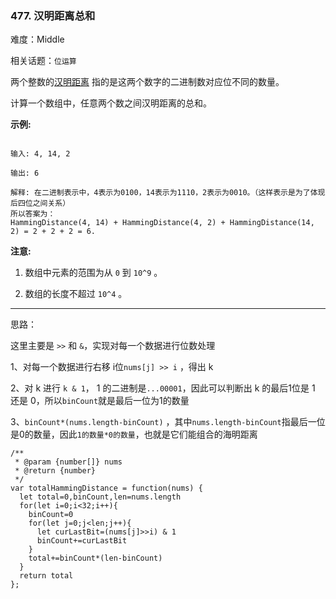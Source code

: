 ### 477. 汉明距离总和

难度：Middle

相关话题：`位运算`

两个整数的[汉明距离](https://baike.baidu.com/item/%E6%B1%89%E6%98%8E%E8%B7%9D%E7%A6%BB/475174?fr=aladdin)
 指的是这两个数字的二进制数对应位不同的数量。



计算一个数组中，任意两个数之间汉明距离的总和。



**示例:** 



```

输入: 4, 14, 2

输出: 6

解释: 在二进制表示中，4表示为0100，14表示为1110，2表示为0010。（这样表示是为了体现后四位之间关系）
所以答案为：
HammingDistance(4, 14) + HammingDistance(4, 2) + HammingDistance(14, 2) = 2 + 2 + 2 = 6.
```


**注意:** 




1. 数组中元素的范围为从 `0` 到 `10^9` 。

2. 数组的长度不超过 `10^4` 。






-----

思路：

这里主要是 `>>` 和 `&`，实现对每一个数据进行位数处理

1、对每一个数据进行右移 i位`nums[j] >> i` ，得出 k

2、对 k 进行 `k & 1`， 1 的二进制是`...00001`，因此可以判断出 k 的最后1位是 1 还是 0，所以`binCount`就是最后一位为1的数量

3、`binCount*(nums.length-binCount)` ，其中`nums.length-binCount`指最后一位是0的数量，因此`1的数量*0的数量`，也就是它们能组合的海明距离

```
/**
 * @param {number[]} nums
 * @return {number}
 */
var totalHammingDistance = function(nums) {
  let total=0,binCount,len=nums.length
  for(let i=0;i<32;i++){
    binCount=0
    for(let j=0;j<len;j++){
      let curLastBit=(nums[j]>>i) & 1
      binCount+=curLastBit
    }
    total+=binCount*(len-binCount)
  }
  return total
};
```


